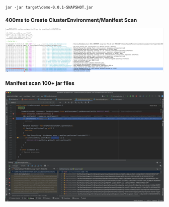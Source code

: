 ```
jar -jar target\demo-0.0.1-SNAPSHOT.jar
```

### 400ms to Create ClusterEnvironment/Manifest Scan
![](1.png "400ms to Create ClusterEnvironment/Manifest Scan")

### Manifest scan 100+ jar files
![](2.png "Manifest scan 100+ jar files")
